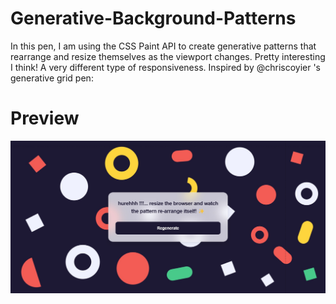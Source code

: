 # Generative-Background-Patterns
In this pen, I am using the CSS Paint API to create generative patterns that rearrange and resize themselves as the viewport changes. Pretty interesting I think! A very different type of responsiveness.  Inspired by @chriscoyier 's generative grid pen:

# Preview
![preview img](/preview.png)
